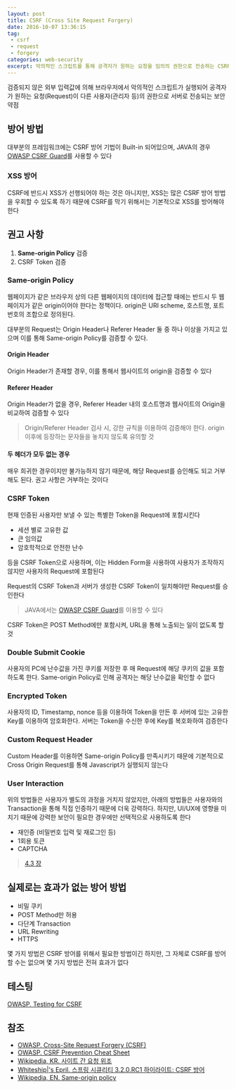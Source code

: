 ```yaml
---
layout: post
title: CSRF (Cross Site Request Forgery)
date: 2016-10-07 13:36:15
tag: 
 - csrf
 - request
 - forgery
categories: web-security
excerpt: 악의적인 스크립트를 통해 공격자가 원하는 요청을 임의의 권한으로 전송하는 CSRF 공격의 방어 방법에 대하여
---
```


검증되지 않은 외부 입력값에 의해 브라우저에서 악의적인
스크립트가 실행되어 공격자가 원하는 요청(Request)이 다른
사용자(관리자 등)의 권한으로 서버로 전송되는 보안약점

## 방어 방법 ##

대부분의 프레임워크에는 CSRF 방어 기법이 Built-in 되어있으며, JAVA의 경우 [OWASP CSRF Guard](https://www.owasp.org/index.php/Category:OWASP_CSRFGuard_Project)를 사용할 수 있다

### XSS 방어 ###

CSRF에 반드시 XSS가 선행되어야 하는 것은 아니지만, XSS는 많은 CSRF 방어 방법을 우회할 수 있도록 하기 때문에 CSRF를 막기 위해서는 기본적으로 XSS를 방어해야 한다

## 권고 사항 ##

 1. **Same-origin Policy** 검증
 2. CSRF Token 검증


### Same-origin Policy ###

웹페이지가 같은 브라우저 상의 다른 웹페이지의 데이터에 접근할 때에는 반드시 두 웹페이지가 같은 origin이어야 한다는 정책이다. origin은 URI scheme, 호스트명, 포트 번호의 조합으로 정의된다.

대부분의 Request는 Origin Header나 Referer Header 둘 중 하나 이상을 가지고 있으며 이를 통해 Same-origin Policy를 검증할 수 있다.

#### Origin Header ####

Origin Header가 존재할 경우, 이를 통해서 웹사이트의 origin을 검증할 수 있다

####  Referer Header ####

Origin Header가 없을 경우, Referer Header 내의 호스트명과 웹사이트의 Origin을 비교하여 검증할 수 있다

> Origin/Referer Header 검사 시, 강한 규칙을 이용하여 검증해야 한다. 
> origin 이후에 등장하는 문자들을 놓치지 않도록 유의할 것

#### 두 헤더가 모두 없는 경우 ####

매우 희귀한 경우이지만 불가능하지 않기 때문에, 해당 Request를 승인해도 되고 거부해도 된다. 권고 사항은 거부하는 것이다

### CSRF Token ###

현재 인증된 사용자만 보낼 수 있는 특별한 Token을 Request에 포함시킨다

 - 세션 별로 고유한 값
 - 큰 임의값
 - 암호학적으로 안전한 난수
 
등을 CSRF Token으로 사용하며, 이는 Hidden Form을 사용하여 사용자가 조작하지 않지만 사용자의 Request에 포함된다

Request의 CSRF Token과 서버가 생성한 CSRF Token이 일치해야만 Request를 승인한다

> JAVA에서는 [OWASP CSRF Guard](https://www.owasp.org/index.php/CSRF_Guard)를 이용할 수 있다

CSRF Token은 POST Method에만 포함시켜, URL을 통해 노출되는 일이 없도록 할 것

### Double Submit Cookie ###

사용자의 PC에 난수값을 가진 쿠키를 저장한 후 매 Request에 해당 쿠키의 값을 포함하도록 한다. Same-origin Policy로 인해 공격자는 해당 난수값을 확인할 수 없다

### Encrypted Token ###

사용자의 ID, Timestamp, nonce 등을 이용하여 Token을 만든 후 서버에 있는 고유한 Key를 이용하여 암호화한다. 서버는 Token을 수신한 후에 Key를 복호화하여 검증한다

### Custom Request Header ###

Custom Header를 이용하면 Same-origin Policy를 만족시키기 때문에 기본적으로 Cross Origin Request를 통해 Javascript가 실행되지 않는다

### User Interaction ###

위의 방법들은 사용자가 별도의 과정을 거치지 않았지만, 아래의 방법들은 사용자와의 Transaction을 통해 직접 인증하기 때문에 더욱 강력하다. 하지만, UI/UX에 영향을 미치기 때문에 강력한 보안이 필요한 경우에만 선택적으로 사용하도록 한다

 - 재인증 (비밀번호 입력 및 재로그인 등)
 - 1회용 토큰
 - CAPTCHA

> [4.3 장](https://seclab.stanford.edu/websec/csrf/csrf.pdf)

## 실제로는 효과가 없는 방어 방법 ##

 - 비밀 쿠키
 - POST Method만 허용
 - 다단계 Transaction
 - URL Rewriting
 - HTTPS

몇 가지 방법은 CSRF 방어를 위해서 필요한 방법이긴 하지만, 그 자체로 CSRF를 방어할 수는 없으며 몇 가지 방법은 전혀 효과가 없다

## 테스팅 ##

[OWASP. Testing for CSRF](https://www.owasp.org/index.php/Testing_for_CSRF_(OWASP-SM-005))

## 참조 ##

 - [OWASP. Cross-Site Request Forgery (CSRF)](https://www.owasp.org/index.php/CSRF)
 - [OWASP. CSRF Prevention Cheat Sheet](https://www.owasp.org/index.php/CSRF_Prevention_Cheat_Sheet)
 - [Wikipedia, KR. 사이트 간 요청 위조](https://ko.wikipedia.org/wiki/%EC%82%AC%EC%9D%B4%ED%8A%B8_%EA%B0%84_%EC%9A%94%EC%B2%AD_%EC%9C%84%EC%A1%B0)
 - [Whiteship|'s Epril. 스프링 시큐리티 3.2.0.RC1 하이라이트: CSRF 방어](http://whiteship.me/?p=13833)
 - [Wikipedia, EN. Same-origin policy](https://en.wikipedia.org/wiki/Same-origin_policy)
 